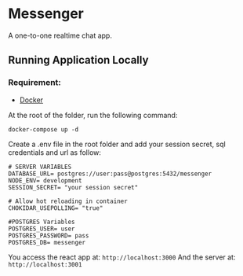 # Messenger

A one-to-one realtime chat app.

## Running Application Locally

### Requirement:
- [Docker](https://docs.docker.com/get-docker/)

At the root of the folder, run the following command:
```
docker-compose up -d
```

Create a .env file in the root folder and add your session secret, sql credentials and url as follow:

```
# SERVER VARIABLES
DATABASE_URL= postgres://user:pass@postgres:5432/messenger
NODE_ENV= development
SESSION_SECRET= "your session secret"

# Allow hot reloading in container
CHOKIDAR_USEPOLLING= "true"

#POSTGRES Variables
POSTGRES_USER= user
POSTGRES_PASSWORD= pass
POSTGRES_DB= messenger

```


You access the react app at: `http://localhost:3000`
And the server at: `http://localhost:3001`
